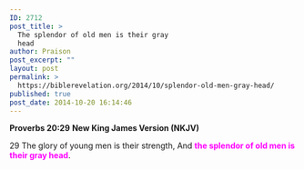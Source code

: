 ```yaml
---
ID: 2712
post_title: >
  The splendor of old men is their gray
  head
author: Praison
post_excerpt: ""
layout: post
permalink: >
  https://biblerevelation.org/2014/10/splendor-old-men-gray-head/
published: true
post_date: 2014-10-20 16:14:46
---
```

<strong>Proverbs 20:29</strong>
<strong> New King James Version (NKJV)</strong>

29 The glory of young men is their strength,
And <span style="color: #ff00ff;"><strong>the splendor of old men is their gray head</strong></span>.
